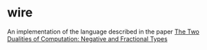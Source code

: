 wire
====

An implementation of the language described in the paper [The Two Dualities of Computation: Negative and Fractional Types](http://www.cs.indiana.edu/~rpjames/papers/rational.subc.pdf)
